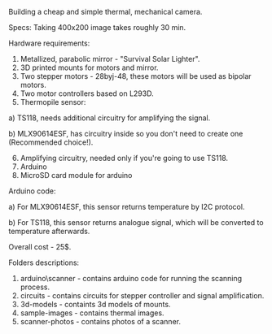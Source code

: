 Building a cheap and simple thermal, mechanical camera.

Specs:
 Taking 400x200 image takes roughly 30 min. 

Hardware requirements:
 1. Metallized, parabolic mirror - "Survival Solar Lighter".
 2. 3D printed mounts for motors and mirror.
 3. Two stepper motors - 28byj-48, these motors will be used as bipolar motors.
 4. Two motor controllers based on L293D.
 5. Thermopile sensor:

   a) TS118, needs additional circuitry for amplifying the signal.
   
   b) MLX90614ESF, has circuitry inside so you don't need to create one (Recommended choice!).
   
 6. Amplifying circuitry, needed only if you're going to use TS118.
 7. Arduino
 8. MicroSD card module for arduino


Arduino code:

   a) For MLX90614ESF, this sensor returns temperature by I2C protocol.
   
   b) For TS118, this sensor returns analogue signal, which will be converted to temperature afterwards.


Overall cost - 25$.

Folders descriptions:

1. arduino\scanner - contains arduino code for running the scanning process.
2. circuits - contains circuits for stepper controller and signal amplification.
3. 3d-models - containts 3d models of mounts.
4. sample-images - contains thermal images.
5. scanner-photos - contains photos of a scanner.
